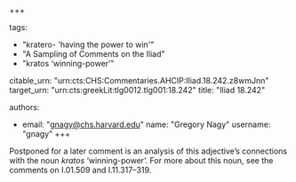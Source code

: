 +++

tags:
- "kratero- &#39;having the power to win&#39;"
- "A Sampling of Comments on the Iliad"
- "kratos ‘winning-power’"

citable_urn: "urn:cts:CHS:Commentaries.AHCIP:Iliad.18.242.z8wmJnn"
target_urn: "urn:cts:greekLit:tlg0012.tlg001:18.242"
title: "Iliad 18.242"

authors:
- email: "gnagy@chs.harvard.edu"
  name: "Gregory Nagy"
  username: "gnagy"
+++

<p>Postponed for a later comment is an analysis of this adjective’s connections with the noun <em>kratos</em> ‘winning-power’. For more about this noun, see the comments on I.01.509 and I.11.317–319.  </p>
